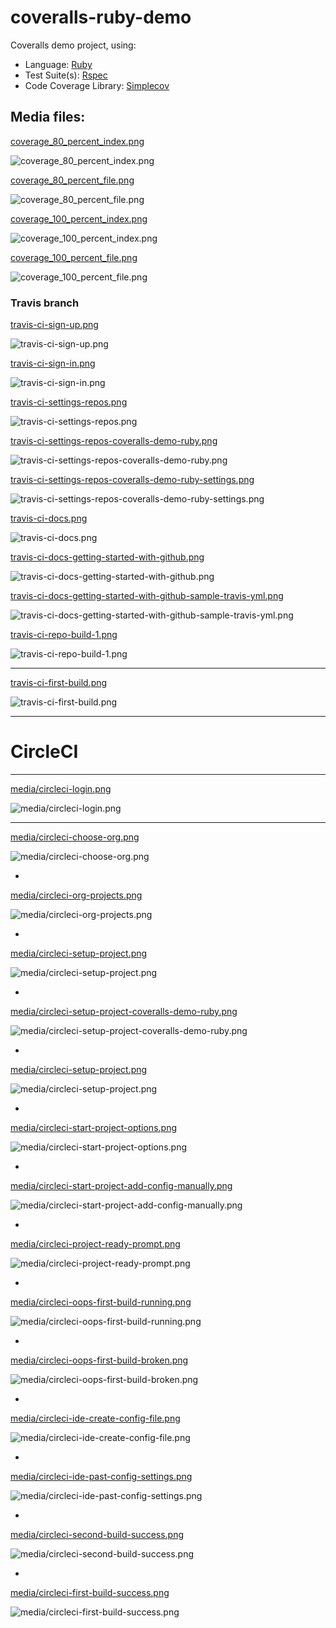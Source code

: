 # coveralls-ruby-demo

Coveralls demo project, using:

* Language: [Ruby](https://www.ruby-lang.org/) 
* Test Suite(s): [Rspec](https://rspec.info/) 
* Code Coverage Library: [Simplecov](https://github.com/colszowka/simplecov)

## Media files:

[coverage_80_percent_index.png](https://github.com/afinetooth/coveralls-demo-ruby/raw/media/media/coverage_80_percent_index.png)

![coverage_80_percent_index.png](https://github.com/afinetooth/coveralls-demo-ruby/raw/media/media/coverage_80_percent_index.png)

[coverage_80_percent_file.png](https://github.com/afinetooth/coveralls-demo-ruby/blob/media/media/coverage_80_percent_file.png)

![coverage_80_percent_file.png](https://github.com/afinetooth/coveralls-demo-ruby/blob/media/media/coverage_80_percent_file.png)

[coverage_100_percent_index.png](https://github.com/afinetooth/coveralls-demo-ruby/raw/media/media/coverage_80_percent_index.png)

![coverage_100_percent_index.png](https://github.com/afinetooth/coveralls-demo-ruby/blob/media/media/coverage_100_percent_index.png)

[coverage_100_percent_file.png](https://github.com/afinetooth/coveralls-demo-ruby/blob/media/media/coverage_100_percent_file.png)

![coverage_100_percent_file.png](https://github.com/afinetooth/coveralls-demo-ruby/blob/media/media/coverage_100_percent_file.png)

### Travis branch

[travis-ci-sign-up.png](https://github.com/afinetooth/coveralls-demo-ruby/blob/media/media/travis-ci-sign-up.png)

![travis-ci-sign-up.png](https://github.com/afinetooth/coveralls-demo-ruby/blob/media/media/travis-ci-sign-up.png)

[travis-ci-sign-in.png](https://github.com/afinetooth/coveralls-demo-ruby/blob/media/media/travis-ci-sign-in.png)

![travis-ci-sign-in.png](https://github.com/afinetooth/coveralls-demo-ruby/blob/media/media/travis-ci-sign-in.png)

[travis-ci-settings-repos.png](https://github.com/afinetooth/coveralls-demo-ruby/blob/media/media/travis-ci-settings-repos.png)

![travis-ci-settings-repos.png](https://github.com/afinetooth/coveralls-demo-ruby/blob/media/media/travis-ci-settings-repos.png)

[travis-ci-settings-repos-coveralls-demo-ruby.png](https://github.com/afinetooth/coveralls-demo-ruby/blob/media/media/travis-ci-settings-repos-coveralls-demo-ruby.png)

![travis-ci-settings-repos-coveralls-demo-ruby.png](https://github.com/afinetooth/coveralls-demo-ruby/blob/media/media/travis-ci-settings-repos-coveralls-demo-ruby.png)

[travis-ci-settings-repos-coveralls-demo-ruby-settings.png](https://github.com/afinetooth/coveralls-demo-ruby/blob/media/media/travis-ci-settings-repos-coveralls-demo-ruby-settings.png)

![travis-ci-settings-repos-coveralls-demo-ruby-settings.png](https://github.com/afinetooth/coveralls-demo-ruby/blob/media/media/travis-ci-settings-repos-coveralls-demo-ruby-settings.png)

[travis-ci-docs.png](https://github.com/afinetooth/coveralls-demo-ruby/blob/media/media/travis-ci-docs.png)

![travis-ci-docs.png](https://github.com/afinetooth/coveralls-demo-ruby/blob/media/media/travis-ci-docs.png)

[travis-ci-docs-getting-started-with-github.png](https://github.com/afinetooth/coveralls-demo-ruby/blob/media/media/travis-ci-docs-getting-started-with-github.png)

![travis-ci-docs-getting-started-with-github.png](https://github.com/afinetooth/coveralls-demo-ruby/blob/media/media/travis-ci-docs-getting-started-with-github.png)

[travis-ci-docs-getting-started-with-github-sample-travis-yml.png](https://github.com/afinetooth/coveralls-demo-ruby/blob/media/media/travis-ci-docs-getting-started-with-github-sample-travis-yml.png)

![travis-ci-docs-getting-started-with-github-sample-travis-yml.png](https://github.com/afinetooth/coveralls-demo-ruby/blob/media/media/travis-ci-docs-getting-started-with-github-sample-travis-yml.png)

[travis-ci-repo-build-1.png](https://github.com/afinetooth/coveralls-demo-ruby/blob/media/media/travis-ci-repo-build-1.png)

![travis-ci-repo-build-1.png](https://github.com/afinetooth/coveralls-demo-ruby/blob/media/media/travis-ci-repo-build-1.png)

---

[travis-ci-first-build.png](https://github.com/afinetooth/coveralls-demo-ruby/blob/media/media/travis-ci-first-build.png)

![travis-ci-first-build.png](https://github.com/afinetooth/coveralls-demo-ruby/blob/media/media/travis-ci-first-build.png)

---

# CircleCI

---

[media/circleci-login.png](https://github.com/afinetooth/coveralls-demo-ruby/blob/media/media/circleci-login.png)

![media/circleci-login.png](https://github.com/afinetooth/coveralls-demo-ruby/blob/media/media/circleci-login.png)

---

[media/circleci-choose-org.png](https://github.com/afinetooth/coveralls-demo-ruby/blob/media/media/circleci-choose-org.png)

![media/circleci-choose-org.png](https://github.com/afinetooth/coveralls-demo-ruby/blob/media/media/circleci-choose-org.png)

-

[media/circleci-org-projects.png](https://github.com/afinetooth/coveralls-demo-ruby/blob/media/media/circleci-org-projects.png)

![media/circleci-org-projects.png](https://github.com/afinetooth/coveralls-demo-ruby/blob/media/media/circleci-org-projects.png)

-

[media/circleci-setup-project.png](https://github.com/afinetooth/coveralls-demo-ruby/blob/media/media/circleci-setup-project.png)

![media/circleci-setup-project.png](https://github.com/afinetooth/coveralls-demo-ruby/blob/media/media/circleci-setup-project.png)

-

[media/circleci-setup-project-coveralls-demo-ruby.png](https://github.com/afinetooth/coveralls-demo-ruby/blob/media/media/circleci-setup-project-coveralls-demo-ruby.png)

![media/circleci-setup-project-coveralls-demo-ruby.png](https://github.com/afinetooth/coveralls-demo-ruby/blob/media/media/circleci-setup-project-coveralls-demo-ruby.png)

-

[media/circleci-setup-project.png](https://github.com/afinetooth/coveralls-demo-ruby/blob/media/media/circleci-setup-project.png)

![media/circleci-setup-project.png](https://github.com/afinetooth/coveralls-demo-ruby/blob/media/media/circleci-setup-project.png)

-

[media/circleci-start-project-options.png](https://github.com/afinetooth/coveralls-demo-ruby/blob/media/media/circleci-start-project-options.png)

![media/circleci-start-project-options.png](https://github.com/afinetooth/coveralls-demo-ruby/blob/media/media/circleci-start-project-options.png)

-

[media/circleci-start-project-add-config-manually.png](https://github.com/afinetooth/coveralls-demo-ruby/blob/media/media/circleci-start-project-add-config-manually.png)

![media/circleci-start-project-add-config-manually.png](https://github.com/afinetooth/coveralls-demo-ruby/blob/media/media/circleci-start-project-add-config-manually.png)

-

[media/circleci-project-ready-prompt.png](https://github.com/afinetooth/coveralls-demo-ruby/blob/media/media/circleci-project-ready-prompt.png)

![media/circleci-project-ready-prompt.png](https://github.com/afinetooth/coveralls-demo-ruby/blob/media/media/circleci-project-ready-prompt.png)

-

[media/circleci-oops-first-build-running.png](https://github.com/afinetooth/coveralls-demo-ruby/blob/media/media/circleci-oops-first-build-running.png)

![media/circleci-oops-first-build-running.png](https://github.com/afinetooth/coveralls-demo-ruby/blob/media/media/circleci-oops-first-build-running.png)

-

[media/circleci-oops-first-build-broken.png](https://github.com/afinetooth/coveralls-demo-ruby/blob/media/media/circleci-oops-first-build-broken.png)

![media/circleci-oops-first-build-broken.png](https://github.com/afinetooth/coveralls-demo-ruby/blob/media/media/circleci-oops-first-build-broken.png)

-

[media/circleci-ide-create-config-file.png](https://github.com/afinetooth/coveralls-demo-ruby/blob/media/media/circleci-ide-create-config-file.png)

![media/circleci-ide-create-config-file.png](https://github.com/afinetooth/coveralls-demo-ruby/blob/media/media/circleci-ide-create-config-file.png)

-

[media/circleci-ide-past-config-settings.png](https://github.com/afinetooth/coveralls-demo-ruby/blob/media/media/circleci-ide-past-config-settings.png)

![media/circleci-ide-past-config-settings.png](https://github.com/afinetooth/coveralls-demo-ruby/blob/media/media/circleci-ide-past-config-settings.png)

-

[media/circleci-second-build-success.png](https://github.com/afinetooth/coveralls-demo-ruby/blob/media/media/circleci-second-build-success.png)

![media/circleci-second-build-success.png](https://github.com/afinetooth/coveralls-demo-ruby/blob/media/media/circleci-second-build-success.png)

-

[media/circleci-first-build-success.png](https://github.com/afinetooth/coveralls-demo-ruby/blob/media/media/circleci-first-build-success.png)

![media/circleci-first-build-success.png](https://github.com/afinetooth/coveralls-demo-ruby/blob/media/media/circleci-first-build-success.png)
